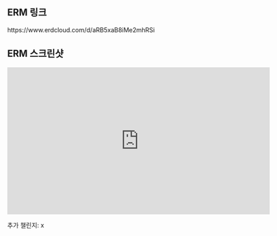 <h2>ERM 링크</h2>
https://www.erdcloud.com/d/aRB5xaB8iMe2mhRSi

<h2>ERM 스크린샷</h2>
<iframe width="600" height="336" src="https://www.erdcloud.com/p/aRB5xaB8iMe2mhRSi" frameborder="0" allowfullscreen></iframe>

추가 챌린지: x